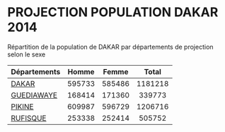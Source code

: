 # PROJECTION POPULATION DAKAR 2014
	
Répartition de la population de DAKAR par départements de projection selon le sexe
	
| Départements  | Homme | Femme | Total |
| --------- |:-----:|:-----:|:-----:|
| [DAKAR](DAKAR) | 595733 | 585486 | 1181218 |
| [GUEDIAWAYE](GUEDIAWAYE) | 168414 | 171360 | 339773 |
| [PIKINE](PIKINE) | 609987 | 596729 | 1206716 |
| [RUFISQUE](RUFISQUE) | 253338 | 252414 | 505752 |
